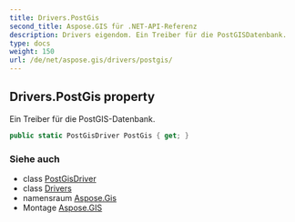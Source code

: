 ```yaml
---
title: Drivers.PostGis
second_title: Aspose.GIS für .NET-API-Referenz
description: Drivers eigendom. Ein Treiber für die PostGISDatenbank.
type: docs
weight: 150
url: /de/net/aspose.gis/drivers/postgis/
---
```

## Drivers.PostGis property

Ein Treiber für die PostGIS-Datenbank.

```csharp
public static PostGisDriver PostGis { get; }
```

### Siehe auch

* class [PostGisDriver](../../../aspose.gis.formats.postgis/postgisdriver/)
* class [Drivers](../)
* namensraum [Aspose.Gis](../../drivers/)
* Montage [Aspose.GIS](../../../)


